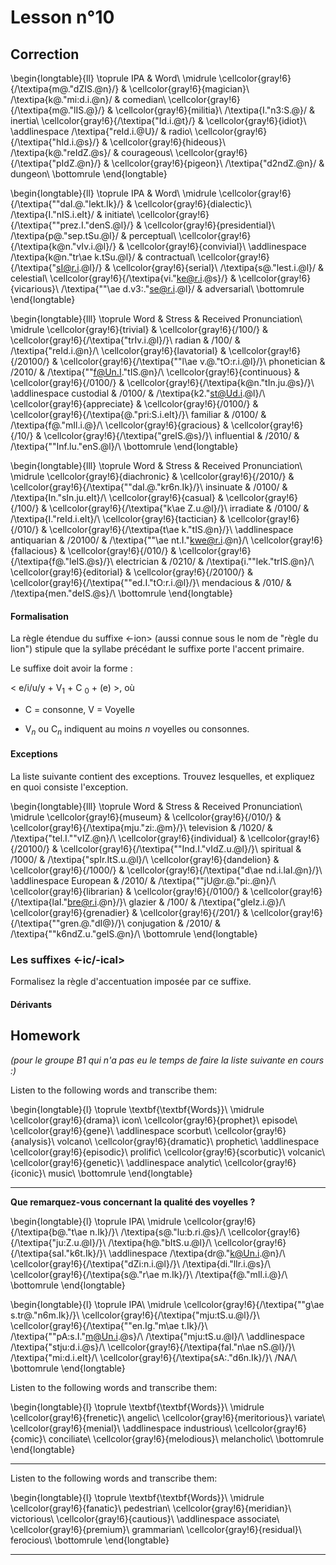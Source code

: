 # Lesson n°10




## Correction


\begin{longtable}{ll}
\toprule
IPA & Word\\
\midrule
\cellcolor{gray!6}{/\textipa{m@."dZIS.@n}/} & \cellcolor{gray!6}{magician}\\
/\textipa{k@."mi:d.i.@n}/ & comedian\\
\cellcolor{gray!6}{/\textipa{m@."lIS.@}/} & \cellcolor{gray!6}{militia}\\
/\textipa{I."n3:S.@}/ & inertia\\
\cellcolor{gray!6}{/\textipa{"Id.i.@t}/} & \cellcolor{gray!6}{idiot}\\
\addlinespace
/\textipa{"reId.i.@U}/ & radio\\
\cellcolor{gray!6}{/\textipa{"hId.i.@s}/} & \cellcolor{gray!6}{hideous}\\
/\textipa{k@."reIdZ.@s}/ & courageous\\
\cellcolor{gray!6}{/\textipa{"pIdZ.@n}/} & \cellcolor{gray!6}{pigeon}\\
/\textipa{"d2ndZ.@n}/ & dungeon\\
\bottomrule
\end{longtable}


\begin{longtable}{ll}
\toprule
IPA & Word\\
\midrule
\cellcolor{gray!6}{/\textipa{""daI.@."lekt.Ik}/} & \cellcolor{gray!6}{dialectic}\\
/\textipa{I."nIS.i.eIt}/ & initiate\\
\cellcolor{gray!6}{/\textipa{""prez.I."denS.@l}/} & \cellcolor{gray!6}{presidential}\\
/\textipa{p@."sep.tSu.@l}/ & perceptual\\
\cellcolor{gray!6}{/\textipa{k@n."vIv.i.@l}/} & \cellcolor{gray!6}{convivial}\\
\addlinespace
/\textipa{k@n."tr\ae k.tSu.@l}/ & contractual\\
\cellcolor{gray!6}{/\textipa{"sI@r.i.@l}/} & \cellcolor{gray!6}{serial}\\
/\textipa{s@."lest.i.@l}/ & celestial\\
\cellcolor{gray!6}{/\textipa{vi."ke@r.i.@s}/} & \cellcolor{gray!6}{vicarious}\\
/\textipa{""\ae d.v3:."se@r.i.@l}/ & adversarial\\
\bottomrule
\end{longtable}


\begin{longtable}{lll}
\toprule
Word & Stress & Received Pronunciation\\
\midrule
\cellcolor{gray!6}{trivial} & \cellcolor{gray!6}{/100/} & \cellcolor{gray!6}{/\textipa{"trIv.i.@l}/}\\
radian & /100/ & /\textipa{"reId.i.@n}/\\
\cellcolor{gray!6}{lavatorial} & \cellcolor{gray!6}{/20100/} & \cellcolor{gray!6}{/\textipa{""l\ae v.@."tO:r.i.@l}/}\\
phonetician & /2010/ & /\textipa{""f@Un.I."tIS.@n}/\\
\cellcolor{gray!6}{continuous} & \cellcolor{gray!6}{/0100/} & \cellcolor{gray!6}{/\textipa{k@n."tIn.ju.@s}/}\\
\addlinespace
custodial & /0100/ & /\textipa{k2."st@Ud.i.@l}/\\
\cellcolor{gray!6}{appreciate} & \cellcolor{gray!6}{/0100/} & \cellcolor{gray!6}{/\textipa{@."pri:S.i.eIt}/}\\
familiar & /0100/ & /\textipa{f@."mIl.i.@}/\\
\cellcolor{gray!6}{gracious} & \cellcolor{gray!6}{/10/} & \cellcolor{gray!6}{/\textipa{"greIS.@s}/}\\
influential & /2010/ & /\textipa{""Inf.lu."enS.@l}/\\
\bottomrule
\end{longtable}


\begin{longtable}{lll}
\toprule
Word & Stress & Received Pronunciation\\
\midrule
\cellcolor{gray!6}{diachronic} & \cellcolor{gray!6}{/2010/} & \cellcolor{gray!6}{/\textipa{""daI.@."kr6n.Ik}/}\\
insinuate & /0100/ & /\textipa{In."sIn.ju.eIt}/\\
\cellcolor{gray!6}{casual} & \cellcolor{gray!6}{/100/} & \cellcolor{gray!6}{/\textipa{"k\ae Z.u.@l}/}\\
irradiate & /0100/ & /\textipa{I."reId.i.eIt}/\\
\cellcolor{gray!6}{tactician} & \cellcolor{gray!6}{/010/} & \cellcolor{gray!6}{/\textipa{t\ae k."tIS.@n}/}\\
\addlinespace
antiquarian & /20100/ & /\textipa{""\ae nt.I."kwe@r.i.@n}/\\
\cellcolor{gray!6}{fallacious} & \cellcolor{gray!6}{/010/} & \cellcolor{gray!6}{/\textipa{f@."leIS.@s}/}\\
electrician & /0210/ & /\textipa{i.""lek."trIS.@n}/\\
\cellcolor{gray!6}{editorial} & \cellcolor{gray!6}{/20100/} & \cellcolor{gray!6}{/\textipa{""ed.I."tO:r.i.@l}/}\\
mendacious & /010/ & /\textipa{men."deIS.@s}/\\
\bottomrule
\end{longtable}



#### Formalisation

La règle étendue du suffixe <-ion> (aussi connue sous le nom de "règle du lion") stipule que la syllabe précédant le suffixe porte l'accent primaire.

Le suffixe doit avoir la forme :

< e/i/u/y + V$_{1}$ + C $_{0}$ + (e) >, où 

* C = consonne, V = Voyelle

* V$_{n}$ ou C$_{n}$ indiquent au moins $n$ voyelles ou consonnes.

#### Exceptions

La liste suivante contient des exceptions. Trouvez lesquelles, et expliquez en quoi consiste l'exception.


\begin{longtable}{lll}
\toprule
Word & Stress & Received Pronunciation\\
\midrule
\cellcolor{gray!6}{museum} & \cellcolor{gray!6}{/010/} & \cellcolor{gray!6}{/\textipa{mju."zi:.@m}/}\\
television & /1020/ & /\textipa{"tel.I.""vIZ.@n}/\\
\cellcolor{gray!6}{individual} & \cellcolor{gray!6}{/20100/} & \cellcolor{gray!6}{/\textipa{""Ind.I."vIdZ.u.@l}/}\\
spiritual & /1000/ & /\textipa{"spIr.ItS.u.@l}/\\
\cellcolor{gray!6}{dandelion} & \cellcolor{gray!6}{/1000/} & \cellcolor{gray!6}{/\textipa{"d\ae nd.i.laI.@n}/}\\
\addlinespace
European & /2010/ & /\textipa{""jU@r.@."pi:.@n}/\\
\cellcolor{gray!6}{librarian} & \cellcolor{gray!6}{/0100/} & \cellcolor{gray!6}{/\textipa{laI."bre@r.i.@n}/}\\
glazier & /100/ & /\textipa{"gleIz.i.@}/\\
\cellcolor{gray!6}{grenadier} & \cellcolor{gray!6}{/201/} & \cellcolor{gray!6}{/\textipa{""gren.@."dI@}/}\\
conjugation & /2010/ & /\textipa{""k6ndZ.u."geIS.@n}/\\
\bottomrule
\end{longtable}

### Les suffixes <-ic/-ical>

Formalisez la règle d'accentuation imposée par ce suffixe.

#### Dérivants


## Homework

*(pour le groupe B1 qui n'a pas eu le temps de faire la liste suivante en cours :)*

Listen to the following words and transcribe them:



 
\begin{longtable}{l}
\toprule
\textbf{\textbf{Words}}\\
\midrule
\cellcolor{gray!6}{drama}\\
icon\\
\cellcolor{gray!6}{prophet}\\
episode\\
\cellcolor{gray!6}{gene}\\
\addlinespace
scorbut\\
\cellcolor{gray!6}{analysis}\\
volcano\\
\cellcolor{gray!6}{dramatic}\\
prophetic\\
\addlinespace
\cellcolor{gray!6}{episodic}\\
prolific\\
\cellcolor{gray!6}{scorbutic}\\
volcanic\\
\cellcolor{gray!6}{genetic}\\
\addlinespace
analytic\\
\cellcolor{gray!6}{iconic}\\
music\\
\bottomrule
\end{longtable} 

---

**Que remarquez-vous concernant la qualité des voyelles ?**


\begin{longtable}{l}
\toprule
IPA\\
\midrule
\cellcolor{gray!6}{/\textipa{b@."t\ae n.Ik}/}\\
/\textipa{s@."lu:b.ri.@s}/\\
\cellcolor{gray!6}{/\textipa{"ju:Z.u.@l}/}\\
/\textipa{h@."bItS.u.@l}/\\
\cellcolor{gray!6}{/\textipa{saI."k6t.Ik}/}\\
\addlinespace
/\textipa{dr@."k@Un.i.@n}/\\
\cellcolor{gray!6}{/\textipa{"dZi:n.i.@l}/}\\
/\textipa{di."lIr.i.@s}/\\
\cellcolor{gray!6}{/\textipa{s@."r\ae m.Ik}/}\\
/\textipa{f@."mIl.i.@}/\\
\bottomrule
\end{longtable}


\begin{longtable}{l}
\toprule
IPA\\
\midrule
\cellcolor{gray!6}{/\textipa{""g\ae s.tr@."n6m.Ik}/}\\
\cellcolor{gray!6}{/\textipa{"mju:tS.u.@l}/}\\
\cellcolor{gray!6}{/\textipa{""en.Ig."m\ae t.Ik}/}\\
/\textipa{""pA:s.I."m@Un.i.@s}/\\
/\textipa{"mju:tS.u.@l}/\\
\addlinespace
/\textipa{"stju:d.i.@s}/\\
\cellcolor{gray!6}{/\textipa{faI."n\ae nS.@l}/}\\
/\textipa{"mi:d.i.eIt}/\\
\cellcolor{gray!6}{/\textipa{sA:."d6n.Ik}/}\\
/NA/\\
\bottomrule
\end{longtable}

Listen to the following words and transcribe them:



 
\begin{longtable}{l}
\toprule
\textbf{\textbf{Words}}\\
\midrule
\cellcolor{gray!6}{frenetic}\\
angelic\\
\cellcolor{gray!6}{meritorious}\\
variate\\
\cellcolor{gray!6}{menial}\\
\addlinespace
industrious\\
\cellcolor{gray!6}{comic}\\
conciliate\\
\cellcolor{gray!6}{melodious}\\
melancholic\\
\bottomrule
\end{longtable} 

---

Listen to the following words and transcribe them:



 
\begin{longtable}{l}
\toprule
\textbf{\textbf{Words}}\\
\midrule
\cellcolor{gray!6}{fanatic}\\
pedestrian\\
\cellcolor{gray!6}{meridian}\\
victorious\\
\cellcolor{gray!6}{cautious}\\
\addlinespace
associate\\
\cellcolor{gray!6}{premium}\\
grammarian\\
\cellcolor{gray!6}{residual}\\
ferocious\\
\bottomrule
\end{longtable} 

---

